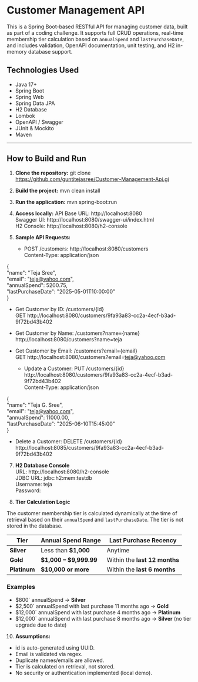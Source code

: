 # Customer Management API

This is a Spring Boot-based RESTful API for managing customer data, built as part of a coding challenge. It supports full CRUD operations, real-time membership tier calculation based on `annualSpend` and `lastPurchaseDate`, and includes validation, OpenAPI documentation, unit testing, and H2 in-memory database support.

## Technologies Used

- Java 17+
- Spring Boot
- Spring Web
- Spring Data JPA
- H2 Database
- Lombok
- OpenAPI / Swagger
- JUnit & Mockito
- Maven

---

## How to Build and Run

1. **Clone the repository:**
   git clone https://github.com/guntitejasree/Customer-Management-Api.gi

2. **Build the project:**
mvn clean install

3. **Run the application:**
mvn spring-boot:run

4. **Access locally:**
API Base URL: http://localhost:8080  
Swagger UI: http://localhost:8080/swagger-ui/index.html  
H2 Console: http://localhost:8080/h2-console

5. **Sample API Requests:**
   * POST /customers: http://localhost:8080/customers  
Content-Type: application/json  

{  
  "name": "Teja Sree",  
  "email": "teja@yahoo.com",  
  "annualSpend": 5200.75,  
  "lastPurchaseDate": "2025-05-01T10:00:00"  
}  

* Get Customer by ID:  /customers/{id}  
GET http://localhost:8080/customers/9fa93a83-cc2a-4ecf-b3ad-9f72bd43b402

* Get Customer by Name:  /customers?name={name}  
http://localhost:8080/customers?name=teja

* Get Customer by Email: /customers?email={email}  
  GET http://localhost:8080/customers?email=teja@yahoo.com

  * Update a Customer: PUT /customers/{id}  
    http://localhost:8080/customers/9fa93a83-cc2a-4ecf-b3ad-9f72bd43b402  
Content-Type: application/json  

{  
  "name": "Teja G. Sree",  
  "email": "teja@yahoo.com",  
  "annualSpend": 11000.00,  
  "lastPurchaseDate": "2025-06-10T15:45:00"  
}   

* Delete a Customer: DELETE /customers/{id}  
  http://localhost:8085/customers/9fa93a83-cc2a-4ecf-b3ad-9f72bd43b402
  
7. **H2 Database Console**  
URL: http://localhost:8080/h2-console  
JDBC URL: jdbc:h2:mem:testdb  
Username: teja  
Password:   

9. **Tier Calculation Logic**

The customer membership tier is calculated dynamically at the time of retrieval based on their `annualSpend` and `lastPurchaseDate`. The tier is not stored in the database.  

| Tier       | Annual Spend Range            | Last Purchase Recency               |
|------------|-------------------------------|-------------------------------------|
| **Silver**   | Less than **$1,000**             | Anytime                              |
| **Gold**     | **$1,000 – $9,999.99**           | Within the **last 12 months**         |
| **Platinum** | **$10,000 or more**             | Within the **last 6 months**          |

### Examples  

- $800` annualSpend → **Silver**
- $2,500` annualSpend with last purchase 11 months ago → **Gold**
- $12,000` annualSpend with last purchase 4 months ago → **Platinum**
- $12,000` annualSpend with last purchase 8 months ago → **Silver** (no tier upgrade due to date)

10. **Assumptions:**
* id is auto-generated using UUID.
* Email is validated via regex.
* Duplicate names/emails are allowed.
* Tier is calculated on retrieval, not stored.
* No security or authentication implemented (local demo).
